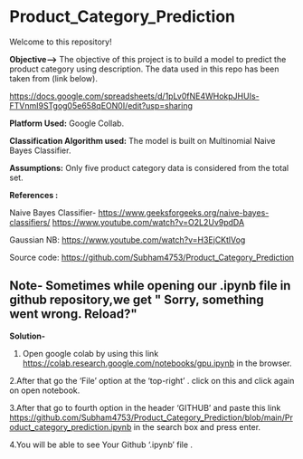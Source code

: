 # Product_Category_Prediction

Welcome to this repository! 

**Objective-->** The objective of this project is to build a model to predict the product category using description.
The data used in this repo has been taken from (link below).

https://docs.google.com/spreadsheets/d/1pLv0fNE4WHokpJHUIs-FTVnmI9STgog05e658qEON0I/edit?usp=sharing

**Platform Used:** Google Collab.

**Classification Algorithm used:** The model is built on Multinomial Naive Bayes Classifier.

**Assumptions:** Only five product category data is considered from the total set.

**References :**

Naive Bayes Classifier- https://www.geeksforgeeks.org/naive-bayes-classifiers/
https://www.youtube.com/watch?v=O2L2Uv9pdDA

Gaussian NB: https://www.youtube.com/watch?v=H3EjCKtlVog

Source code: https://github.com/Subham4753/Product_Category_Prediction

## **Note- Sometimes while opening our .ipynb file in github repository,we get " Sorry, something went wrong. Reload?"**

**Solution-**

1. Open google colab by using this link https://colab.research.google.com/notebooks/gpu.ipynb in the browser. 
              
2.After that go the ‘File’ option at the ‘top-right’ . click on this and click again on open notebook.

3.After that go to fourth option in the header ‘GITHUB’ and paste this link  https://github.com/Subham4753/Product_Category_Prediction/blob/main/Product_category_prediction.ipynb   in the search box and press enter.

4.You will be able to see Your Github ‘.ipynb’ file .
    

    





